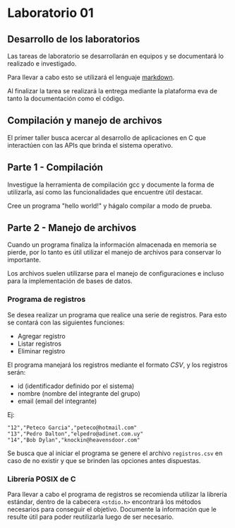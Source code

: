# Laboratorio 01

## Desarrollo de los laboratorios

Las tareas de laboratorio se desarrollarán en equipos y se documentará lo realizado e investigado.

Para llevar a cabo esto se utilizará el lenguaje [markdown](https://github.com/adam-p/markdown-here/wiki/Markdown-Cheatsheet).

Al finalizar la tarea se realizará la entrega mediante la plataforma eva de tanto la documentación como el código.

## Compilación y manejo de archivos

El primer taller busca acercar al desarrollo de aplicaciones en C que interactúen con las APIs que brinda el sistema operativo.

## Parte 1 - Compilación

Investigue la herramienta de compilación gcc y documente la forma de utilizarla, así como las funcionalidades que encuentre útil destacar.

Cree un programa "hello world!" y hágalo compilar a modo de prueba.

## Parte 2 - Manejo de archivos

Cuando un programa finaliza la información almacenada en memoria se pierde, por lo tanto es útil utilizar el manejo de archivos para conservar lo importante.

Los archivos suelen utilizarse para el manejo de configuraciones e incluso para la implementación de bases de datos.

### Programa de registros

Se desea realizar un programa que realice una serie de registros. Para esto se contará con las siguientes funciones:

- Agregar registro
- Listar registros
- Eliminar registro

El programa manejará los registros mediante el formato *CSV*, y los registros serán:

- id (identificador definido por el sistema)
- nombre (nombre del integrante del grupo)
- email (email del integrante)

Ej:

    "12","Peteco Garcia","peteco@hotmail.com"
    "13","Pedro Dalton","elpedro@adinet.com.uy"
    "14","Bob Dylan","knockin@heavensdoor.com"

Se busca que al iniciar el programa se genere el archivo `registros.csv` en caso de no existir y que se brinden las opciones antes dispuestas.

### Librería POSIX de C

Para llevar a cabo el programa de registros se recomienda utilizar la librería estándar, dentro de la cabecera `<stdio.h>` encontrará los métodos necesarios para conseguir el objetivo. Documente la información que le resulte útil para poder reutilizarla luego de ser necesario.